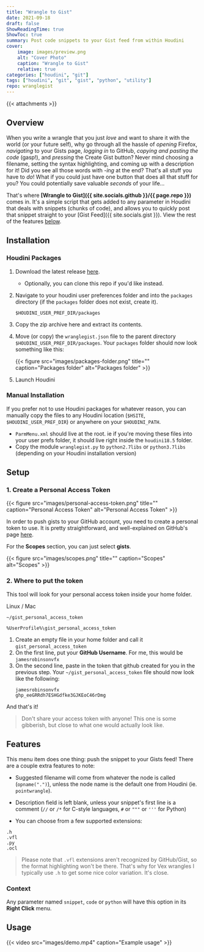 ```yaml
---
title: "Wrangle to Gist"
date: 2021-09-18
draft: false
ShowReadingTime: true
ShowToc: true
summary: Post code snippets to your Gist feed from within Houdini
cover:
    image: images/preview.png
    alt: "Cover Photo"
    caption: "Wrangle to Gist"
    relative: true
categories: ["houdini", "git"]
tags: ["houdini", "git", "gist", "python", "utility"]
repo: wranglegist
---
```


{{< attachments >}}

## Overview

When you write a wrangle that you just *love* and want to share it with the world (or your future self), why go through all the hassle of *opening* Firefox, *navigating* to your Gists page, *logging in* to GitHub, *copying and pasting the code* (gasp!), and *pressing* the Create Gist button? Never mind choosing a filename, setting the syntax highlighting, and coming up with a description for it! Did you see all those words with *-ing* at the end? That's all stuff you have to *do*! What if you could just have one button that does all that stuff for you? You could potentially save valuable *seconds* of your life...

That's where **[Wrangle to Gist]({{ site.socials.github }}/{{ page.repo }})** comes in. It's a simple script that gets added to any parameter in Houdini that deals with snippets (chunks of code), and allows you to quickly post that snippet straight to your [Gist Feed]({{ site.socials.gist }}). View the rest of the features [below](#features).

## Installation

### Houdini Packages

1. Download the latest release [here](https://github.com/jamesrobinsonvfx/wranglegist/releases/latest/download/wranglegist.zip).
   * Optionally, you can clone this repo if you'd like instead.
2. Navigate to your houdini user preferences folder and into the `packages`
   directory (if the `packages` folder does not exist, create it).
   ```
   $HOUDINI_USER_PREF_DIR/packages
   ```
3. Copy the zip archive here and extract its contents.
4. Move (or copy) the `wranglegist.json` file to the parent directory
   `$HOUDINI_USER_PREF_DIR/packages`. Your `packages` folder should now look
   something like this:

   {{< figure src="images/packages-folder.png" title="" caption="Packages folder" alt="Packages folder" >}}

5. Launch Houdini

### Manual Installation

If you prefer not to use Houdini packages for whatever reason, you can manually copy the files to any Houdini location (`$HSITE`, `$HOUDINI_USER_PREF_DIR`) or anywhere on your `$HOUDINI_PATH`.

- `ParmMenu.xml` should live at the root. ie if you're moving these files into your user prefs folder, it should live right inside the `houdini18.5` folder.
- Copy the module `wranglegist.py` to `python2.7libs` or `python3.7libs` (depending on your Houdini installation version)


## Setup

### 1. Create a Personal Access Token

{{< figure src="images/personal-access-token.png" title="" caption="Personal Access Token" alt="Personal Access Token" >}}

In order to push gists to your GitHub account, you need to create a personal token to use. It is pretty straightforward,
and well-explained on GitHub's page [here](https://docs.github.com/en/github/authenticating-to-github/keeping-your-account-and-data-secure/creating-a-personal-access-token).

For the **Scopes** section, you can just select **gists**.

{{< figure src="images/scopes.png" title="" caption="Scopes" alt="Scopes" >}}

### 2. Where to put the token

This tool will look for your personal access token inside your home folder.

Linux / Mac
```
~/gist_personal_access_token
```

```
%UserProfile%\gist_personal_access_token
```

1. Create an empty file in your home folder and call it `gist_personal_access_token`
2. On the first line, put your **GitHub Username**. For me, this would be `jamesrobinsonvfx`
3. On the second line, paste in the token that github created for you in the
   previous step. Your `~/gist_personal_access_token` file should now look like
   the following:
    ```
    jamesrobinsonvfx
    ghp_eeGRRdh7ESHGdfke3GJKEoC46rDmg
    ```

And that's it!

> Don't share your access token with anyone! This one is some gibberish, but
> close to what one would actually look like.

## Features

This menu item does one thing: push the snippet to your Gists feed! There are a couple extra features to note:

- Suggested filename will come from whatever the node is called (`opname(".")`), unless the node name is the default one from Houdini (ie. `pointwrangle`).

- Description field is left blank, unless your snippet's first line is a comment (`//` or `/*` for C-style languages, `#` or `"""` or `'''` for Python)

- You can choose from a few supported extensions:
```
.h
.vfl
.py
.ocl
```

> Please note that `.vfl` extensions aren't recognized by GitHub/Gist, so the format highlighting won't be there. That's why for Vex wrangles I typically use `.h` to get some nice color variation. It's close.

### Context

Any parameter named `snippet`, `code` or `python` will have this option in its **Right Click** menu.

## Usage

{{< video src="images/demo.mp4" caption="Example usage" >}}
